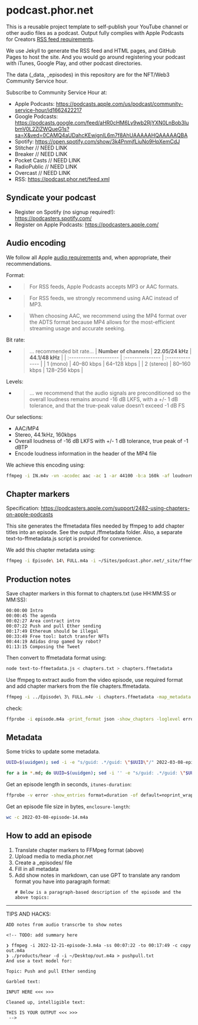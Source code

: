 # podcast.phor.net

This is a reusable project template to self-publish your YouTube channel or other audio files as a podcast. Output fully complies with Apple Podcasts for Creators [RSS feed requirements](https://podcasters.apple.com/support/823-podcast-requirements).

We use Jekyll to generate the RSS feed and HTML pages, and GitHub Pages to host the site. And you would go around registering your podcast with iTunes, Google Play, and other podcast directories.

The data (_data, _episodes) in this repository are for the NFT/Web3 Community Service hour. 

Subscribe to Community Service Hour at:

- Apple Podcasts: https://podcasts.apple.com/us/podcast/community-service-hour/id1662422217
- Google Podcasts: https://podcasts.google.com/feed/aHR0cHM6Ly9wb2RjYXN0LnBob3IubmV0L2ZlZWQueG1s?sa=X&ved=0CAMQ4aUDahcKEwignIL6m7f8AhUAAAAAHQAAAAAQBA
- Spotify: https://open.spotify.com/show/3k4PnmjfLiuNo9HpXemCdJ
- Stitcher // NEED LINK
- Breaker // NEED LINK
- Pocket Casts // NEED LINK
- RadioPublic // NEED LINK
- Overcast // NEED LINK
- RSS: https://podcast.phor.net/feed.xml

## Syndicate your podcast

- Register on Spotify (no signup required!): https://podcasters.spotify.com/
- Register on Apple Podcasts: https://podcasters.apple.com/

## Audio encoding

We follow all Apple [audio requirements](https://podcasters.apple.com/support/893-audio-requirements) and, when appropriate, their recommendations.

Format:

* > For RSS feeds, Apple Podcasts accepts MP3 or AAC formats.

* > For RSS feeds, we strongly recommend using AAC instead of MP3.

* > When choosing AAC, we recommend using the MP4 format over the ADTS format because MP4 allows for the most-efficient streaming usage and accurate seeking.

Bit rate:

* > ... recommended bit rate...
  > | **Number of channels** | **22.05/24 kHz** | **44.1/48 kHz** |
  | :--------------------- | :--------------- | :-------------- |
  | 1 (mono)               | 40–80 kbps       | 64–128 kbps     |
  | 2 (stereo)             | 80–160 kbps      | 128–256 kbps    |

Levels:

* > ... we recommend that the audio signals are preconditioned so the overall loudness remains around -16 dB LKFS, with a +/- 1 dB tolerance, and that the true-peak value doesn’t exceed -1 dB FS

Our selections:

* AAC/MP4
* Stereo, 44.1kHz, 160kbps
* Overall loudness of -16 dB LKFS with +/- 1 dB tolerance, true peak of -1 dBTP
* Encode loudness information in the header of the MP4 file

We achieve this encoding using:

```sh
ffmpeg -i IN.m4v -vn -acodec aac -ac 1 -ar 44100 -b:a 160k -af loudnorm=I=-16:TP=-1:LRA=11:print_format=json -f mp4 -movflags +faststart OUT-WITHOUT-CHAPTERS.m4a
```

## Chapter markers

Specification: https://podcasters.apple.com/support/2482-using-chapters-on-apple-podcasts

This site generates the ffmetadata files needed by ffmpeg to add chapter titles into an episode. See the output /ffmetadata folder. Also, a separate text-to-ffmetadata.js script is provided for convenience.

We add this chapter metadata using:

```sh
ffmpeg -i Episode\ 14\ FULL.m4a -i ~/Sites/podcast.phor.net/_site/ffmetadata/2022-03-08-episode-14.txt -map_metadata 1 -codec copy 2022-03-08-episode-14.m4a
```

## Production notes

Save chapter markers in this format to chapters.txt (use HH:MM:SS or MM:SS):

```
00:00:00 Intro
00:00:45 The agenda
00:02:27 Area contract intro
00:07:22 Push and pull Ether sending
00:17:49 Ethereum should be illegal
00:33:49 Free tool: batch transfer NFTs
00:44:19 Adidas drop gamed by robot?
01:13:15 Composing the Tweet
```

Then convert to ffmetadata format using:

```sh
node text-to-ffmetadata.js < chapters.txt > chapters.ffmetadata
```

Use ffmpeg to extract audio from the video episode, use required format and add chapter markers from the file chapters.ffmetadata.

```sh
ffmpeg -i ../Episode\ 3\ FULL.m4v -i chapters.ffmetadata -map_metadata 1 -vn -acodec aac -ac 2 -ar 44100 -b:a 160k -af loudnorm=I=-16:TP=-1:LRA=11:print_format=json -f mp4 -movflags +faststart episode.m4a
```


check:

```sh
ffprobe -i episode.m4a -print_format json -show_chapters -loglevel error
```

## Metadata

Some tricks to update some metadata.

```sh
UUID=$(uuidgen); sed -i -e "s/guid: .*/guid: \"$UUID\"/" 2022-03-08-episode-14.md
```

```sh
for a in *.md; do UUID=$(uuidgen); sed -i '' -e "s/guid: .*/guid: \"$UUID\"/" $a; done
```

Get an episode length in seconds, `itunes-duration`:

```sh
ffprobe -v error -show_entries format=duration -of default=noprint_wrappers=1:nokey=1 2022-03-08-episode-14.m4a
```

Get an episode file size in bytes, `enclosure-length`:

```sh
wc -c 2022-03-08-episode-14.m4a
```





## How to add an episode

1. Translate chapter markers to FFMpeg format (above)
2. Upload media to media.phor.net
3. Create a _episodes/ file
  1. Fill in all metadata
  2. Add show notes in markdown, can use GPT to translate any random format you have into paragraph format:
     ```
     # Below is a paragraph-based description of the episode and the above topics:
     ```





---



TIPS AND HACKS:

```
ADD notes from audio transcrbe to show notes

<!-- TODO: add summary here

❯ ffmpeg -i 2022-12-21-episode-3.m4a -ss 00:07:22 -to 00:17:49 -c copy out.m4a
❯ ./products/hear -d -i ~/Desktop/out.m4a > pushpull.txt   
And use a text model for:

Topic: Push and pull Ether sending

Garbled text:

INPUT HERE <<< >>>

Cleaned up, intelligible text:

THIS IS YOUR OUTPUT <<< >>>
 -->
```

